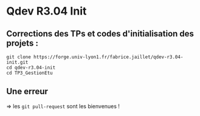 # Qdev R3.04 Init


## Corrections des TPs et codes d'initialisation des projets :

```
git clone https://forge.univ-lyon1.fr/fabrice.jaillet/qdev-r3.04-init.git
cd qdev-r3.04-init
cd TP3_GestionEtu
```
## Une erreur

=> les ``git pull-request`` sont les bienvenues ! 

